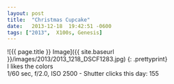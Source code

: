 ```yaml
---
layout: post
title:  "Christmas Cupcake"
date:   2013-12-18  19:42:51 -0600
tags: ["2013",  X100s, Genesis]
---
```

![{{ page.title }} Image]({{ site.baseurl }}/images/2013/2013_1218_DSCF1283.jpg)
{: .prettyprint}  
I likes the colors  
1/60 sec, f/2.0, ISO 2500 - Shutter clicks this day: 155